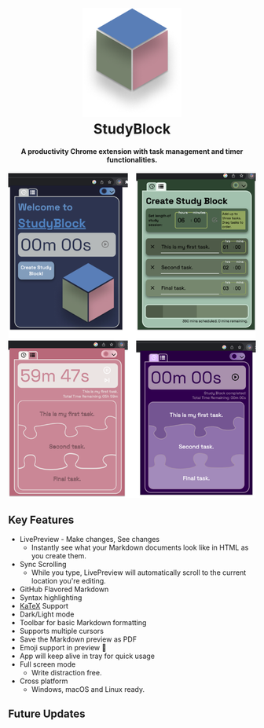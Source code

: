 
<h1 align="center">
  <br>
  <img src="icons/StudyBlock250.png" width="200">
  <br>
  StudyBlock
  <br>
</h1>

<h4 align="center">A productivity Chrome extension with task management and timer functionalities.</h4>

<p align="center">
  <img src="StudyBlockPreview.png">
</p>

## Key Features

* LivePreview - Make changes, See changes
  - Instantly see what your Markdown documents look like in HTML as you create them.
* Sync Scrolling
  - While you type, LivePreview will automatically scroll to the current location you're editing.
* GitHub Flavored Markdown  
* Syntax highlighting
* [KaTeX](https://khan.github.io/KaTeX/) Support
* Dark/Light mode
* Toolbar for basic Markdown formatting
* Supports multiple cursors
* Save the Markdown preview as PDF
* Emoji support in preview :tada:
* App will keep alive in tray for quick usage
* Full screen mode
  - Write distraction free.
* Cross platform
  - Windows, macOS and Linux ready.

## Future Updates

